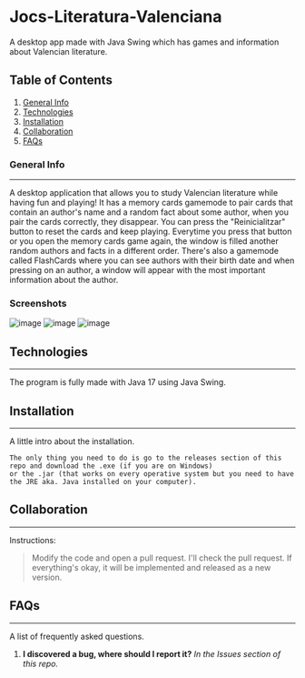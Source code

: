 # Jocs-Literatura-Valenciana
A desktop app made with Java Swing which has games and information about Valencian literature.

## Table of Contents
1. [General Info](#general-info)
2. [Technologies](#technologies)
3. [Installation](#installation)
4. [Collaboration](#collaboration)
5. [FAQs](#faqs)
### General Info
***
A desktop application that allows you to study Valencian literature while having fun and playing! 
It has a memory cards gamemode to pair cards that contain an author's name and a random fact about some author, when you pair the cards correctly, they disappear. 
You can press the "Reinicialitzar" button to reset the cards and keep playing.
Everytime you press that button or you open the memory cards game again, the window is filled another random authors and facts in a different order.
There's also a gamemode called FlashCards where you can see authors with their birth date and when pressing on an author, 
a window will appear with the most important information about the author.
### Screenshots
![image](https://user-images.githubusercontent.com/50650626/235442034-9d39625e-6d4b-41c0-8f65-4fe364f240b1.png)
![image](https://user-images.githubusercontent.com/50650626/235442150-b08c3382-52c7-4770-ba8d-42db30cf463f.png)
![image](https://user-images.githubusercontent.com/50650626/235442262-0431fc12-8726-443d-a567-f39a5f71b62d.png)

## Technologies
***
The program is fully made with Java 17 using Java Swing.
## Installation
***
A little intro about the installation.
```
The only thing you need to do is go to the releases section of this repo and download the .exe (if you are on Windows) 
or the .jar (that works on every operative system but you need to have the JRE aka. Java installed on your computer).
```
## Collaboration
***
Instructions:
> Modify the code and open a pull request.
> I'll check the pull request.
> If everything's okay, it will be implemented and released as a new version.
## FAQs
***
A list of frequently asked questions.
1. **I discovered a bug, where should I report it?**
_In the Issues section of this repo._ 

<!--- Example formats of questions.
2. __Second question in bold__ 
To answer this question we use an unordered list:
* First point
* Second Point
* Third point
3. **Third question in bold**
Answer of the third question with *italic words*.
4. **Fourth question in bold**
| Headline 1 in the tablehead | Headline 2 in the tablehead | Headline 3 in the tablehead |
|:--------------|:-------------:|--------------:|
| text-align left | text-align center | text-align right |
-->
